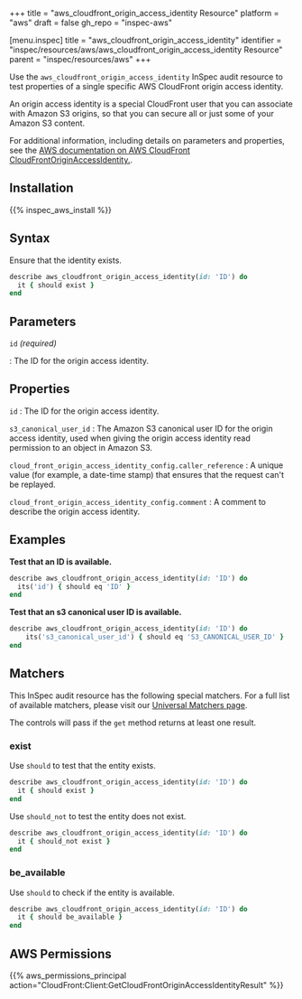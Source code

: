+++
title = "aws_cloudfront_origin_access_identity Resource"
platform = "aws"
draft = false
gh_repo = "inspec-aws"

[menu.inspec]
title = "aws_cloudfront_origin_access_identity"
identifier = "inspec/resources/aws/aws_cloudfront_origin_access_identity Resource"
parent = "inspec/resources/aws"
+++

Use the `aws_cloudfront_origin_access_identity` InSpec audit resource to test properties of a single specific AWS CloudFront origin access identity.

An origin access identity is a special CloudFront user that you can associate with Amazon S3 origins, so that you can secure all or just some of your Amazon S3 content.

For additional information, including details on parameters and properties, see the [AWS documentation on AWS CloudFront CloudFrontOriginAccessIdentity.](https://docs.aws.amazon.com/AWSCloudFormation/latest/UserGuide/aws-resource-cloudfront-cloudfrontoriginaccessidentity.html).

## Installation

{{% inspec_aws_install %}}

## Syntax

Ensure that the identity exists.

```ruby
describe aws_cloudfront_origin_access_identity(id: 'ID') do
  it { should exist }
end
```

## Parameters

`id` _(required)_

: The ID for the origin access identity.

## Properties

`id`
: The ID for the origin access identity.

`s3_canonical_user_id`
: The Amazon S3 canonical user ID for the origin access identity, used when giving the origin access identity read permission to an object in Amazon S3.

`cloud_front_origin_access_identity_config.caller_reference`
: A unique value (for example, a date-time stamp) that ensures that the request can't be replayed.

`cloud_front_origin_access_identity_config.comment`
: A comment to describe the origin access identity.

## Examples

**Test that an ID is available.**

```ruby
describe aws_cloudfront_origin_access_identity(id: 'ID') do
  its('id') { should eq 'ID' }
end
```

**Test that an s3 canonical user ID is available.**

```ruby
describe aws_cloudfront_origin_access_identity(id: 'ID') do
    its('s3_canonical_user_id') { should eq 'S3_CANONICAL_USER_ID' }
end
```

## Matchers

This InSpec audit resource has the following special matchers. For a full list of available matchers, please visit our [Universal Matchers page](https://www.inspec.io/docs/reference/matchers/).

The controls will pass if the `get` method returns at least one result.

### exist

Use `should` to test that the entity exists.

```ruby
describe aws_cloudfront_origin_access_identity(id: 'ID') do
  it { should exist }
end
```

Use `should_not` to test the entity does not exist.

```ruby
describe aws_cloudfront_origin_access_identity(id: 'ID') do
  it { should_not exist }
end
```

### be_available

Use `should` to check if the entity is available.

```ruby
describe aws_cloudfront_origin_access_identity(id: 'ID') do
  it { should be_available }
end
```

## AWS Permissions

{{% aws_permissions_principal action="CloudFront:Client:GetCloudFrontOriginAccessIdentityResult" %}}
